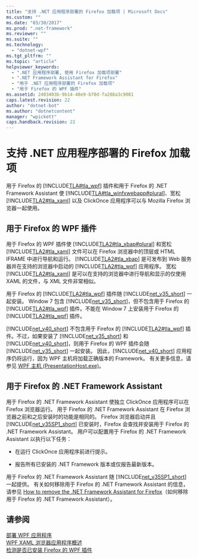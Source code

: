 ```yaml
---
title: "支持 .NET 应用程序部署的 Firefox 加载项 | Microsoft Docs"
ms.custom: ""
ms.date: "03/30/2017"
ms.prod: ".net-framework"
ms.reviewer: ""
ms.suite: ""
ms.technology: 
  - "dotnet-wpf"
ms.tgt_pltfrm: ""
ms.topic: "article"
helpviewer_keywords: 
  - ".NET 应用程序部署, 使用 Firefox 加载项部署"
  - ".NET Framework Assistant for Firefox"
  - "用于 .NET 应用程序部署的 Firefox 加载项"
  - "用于 Firefox 的 WPF 插件"
ms.assetid: 2403403b-9b14-48e9-b70d-fa288a3c9081
caps.latest.revision: 22
author: "dotnet-bot"
ms.author: "dotnetcontent"
manager: "wpickett"
caps.handback.revision: 22
---
```

# 支持 .NET 应用程序部署的 Firefox 加载项
用于 Firefox 的 [!INCLUDE[TLA#tla_wpf](../../../../includes/tlasharptla-wpf-md.md)] 插件和用于 Firefox 的 .NET Framework Assistant 使 [!INCLUDE[TLA#tla_winfxwebapp#plural](../../../../includes/tlasharptla-winfxwebappsharpplural-md.md)]、宽松 [!INCLUDE[TLA2#tla_xaml](../../../../includes/tla2sharptla-xaml-md.md)] 以及 ClickOnce 应用程序可以与 Mozilla Firefox 浏览器一起使用。  
  
## 用于 Firefox 的 WPF 插件  
 用于 Firefox 的 WPF 插件使 [!INCLUDE[TLA2#tla_xbap#plural](../../../../includes/tla2sharptla-xbapsharpplural-md.md)] 和宽松 [!INCLUDE[TLA2#tla_xaml](../../../../includes/tla2sharptla-xaml-md.md)] 文件可以在 Firefox 浏览器中的顶层或 HTML IFRAME 中进行导航和运行。  [!INCLUDE[TLA2#tla_xbap](../../../../includes/tla2sharptla-xbap-md.md)] 是可发布到 Web 服务器并在支持的浏览器中启动的 [!INCLUDE[TLA2#tla_wpf](../../../../includes/tla2sharptla-wpf-md.md)] 应用程序。  宽松 [!INCLUDE[TLA2#tla_xaml](../../../../includes/tla2sharptla-xaml-md.md)] 是可以在支持的浏览器中进行导航和显示的仅使用 XAML 的文件，与 XML 文件非常相似。  
  
 用于 Firefox 的 [!INCLUDE[TLA2#tla_wpf](../../../../includes/tla2sharptla-wpf-md.md)] 插件随 [!INCLUDE[net_v35_short](../../../../includes/net-v35-short-md.md)] 一起安装。  Window 7 包含 [!INCLUDE[net_v35_short](../../../../includes/net-v35-short-md.md)]，但不包含用于 Firefox 的 [!INCLUDE[TLA2#tla_wpf](../../../../includes/tla2sharptla-wpf-md.md)] 插件。不能在 Window 7 上安装用于 Firefox 的 [!INCLUDE[TLA2#tla_wpf](../../../../includes/tla2sharptla-wpf-md.md)] 插件。  
  
 [!INCLUDE[net_v40_short](../../../../includes/net-v40-short-md.md)] 不包含用于 Firefox 的 [!INCLUDE[TLA2#tla_wpf](../../../../includes/tla2sharptla-wpf-md.md)] 插件。不过，如果安装了 [!INCLUDE[net_v35_short](../../../../includes/net-v35-short-md.md)] 和 [!INCLUDE[net_v40_short](../../../../includes/net-v40-short-md.md)]，则用于 Firefox 的 WPF 插件会随 [!INCLUDE[net_v35_short](../../../../includes/net-v35-short-md.md)] 一起安装。  因此，[!INCLUDE[net_v40_short](../../../../includes/net-v40-short-md.md)] 应用程序仍将运行，因为 WPF 主机将加载正确版本的 Framework。  有关更多信息，请参见 [WPF 主机 \(PresentationHost.exe\)](../../../../docs/framework/wpf/app-development/wpf-host-presentationhost-exe.md)。  
  
## 用于 Firefox 的 .NET Framework Assistant  
 用于 Firefox 的 .NET Framework Assistant 使独立 ClickOnce 应用程序可以在 Firefox 浏览器运行。  用于 Firefox 的 .NET Framework Assistant 在 Firefox 浏览器之前和之后安装时的功能是相同的。  Firefox 浏览器启动并且 [!INCLUDE[net_v35SP1_short](../../../../includes/net-v35sp1-short-md.md)] 已安装时，Firefox 会查找并安装用于 Firefox 的 .NET Framework Assistant。  用户可以配置用于 Firefox 的 .NET Framework Assistant 以执行以下任务：  
  
-   在运行 ClickOnce 应用程序前进行提示。  
  
-   报告所有已安装的 .NET Framework 版本或仅报告最新版本。  
  
 用于 Firefox 的 .NET Framework Assistant 随 [!INCLUDE[net_v35SP1_short](../../../../includes/net-v35sp1-short-md.md)] 一起提供。  有关如何移除用于 Firefox 的 .NET Framework Assistant 的信息，请参见 [How to remove the .NET Framework Assistant for Firefox](http://go.microsoft.com/fwlink/?LinkId=177944)（如何移除用于 Firefox 的 .NET Framework Assistant）。  
  
## 请参阅  
 [部署 WPF 应用程序](../../../../docs/framework/wpf/app-development/deploying-a-wpf-application-wpf.md)   
 [WPF XAML 浏览器应用程序概述](../../../../docs/framework/wpf/app-development/wpf-xaml-browser-applications-overview.md)   
 [检测是否已安装 Firefox 的 WPF 插件](../../../../docs/framework/wpf/app-development/how-to-detect-whether-the-wpf-plug-in-for-firefox-is-installed.md)